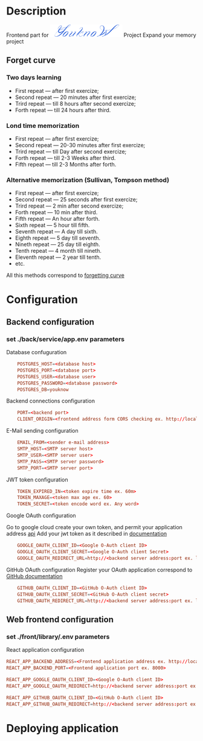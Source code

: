 # Description

Frontend part for ![YouknoW](https://github.com/murmilad/youknow/blob/main/front/library/public/images/logo_small.png "") Project
Expand your memory project

## Forget curve


### Two days learning
* First repeat — after first exercize;
* Second repeat — 20 minutes after first exercize;
* Trird repeat — till 8 hours after second exercize;
* Forth repeat — till 24 hours after third.
### Lond time memorization
* First repeat — after first exercize;
* Second repeat — 20-30 minutes after first exercize;
* Trird repeat — till Day  after second exercize;
* Forth repeat — till 2-3 Weeks after third.
* Fifth repeat — till 2-3 Months after forth.
### Alternative  memorization (Sullivan, Tompson method)
* First repeat — after first exercize;
* Second repeat — 25 seconds after first exercize;
* Trird repeat — 2 min after second exercize;
* Forth repeat — 10 min after third.
* Fifth repeat — An hour after forth.
* Sixth repeat — 5 hour till fifth.
* Seventh repeat — A day till sixth.
* Eighth repeat — 5 day till seventh.
* Nineth repeat — 25 day till eighth.
* Tenth repeat — 4 month till nineth.
* Eleventh repeat — 2 year till tenth.
* etc.

All this methods correspond to [forgetting curve](https://en.wikipedia.org/wiki/Forgetting_curve)

# Configuration

## Backend configuration

### set ./back/service/app.env parameters

Database confuguration

```conf
    POSTGRES_HOST=<database host>
    POSTGRES_PORT=<database port>
    POSTGRES_USER=<database user>
    POSTGRES_PASSWORD=<database password>
    POSTGRES_DB=youknow
```

Backend connections configuration
```conf
    PORT=<backend port>
    CLIENT_ORIGIN=<frontend address form CORS checking ex. http://localhost:3001>
```

E-Mail sending configuration
```conf
    EMAIL_FROM=<sender e-mail address>
    SMTP_HOST=<SMTP server host>
    SMTP_USER=<SMTP server user>
    SMTP_PASS=<SMTP server password>
    SMTP_PORT=<SMTP server port>
```

JWT token configuration
```conf
    TOKEN_EXPIRED_IN=<token expire time ex. 60m>
    TOKEN_MAXAGE=<token max age ex. 60>
    TOKEN_SECRET=<token encode word ex. Any word>
```


Google OAuth configuration

Go to google cloud create your own token, and permit your application address [api](https://console.cloud.google.com/apis/)
Add your jwt token as it described in [documentation](https://blog.logrocket.com/guide-adding-google-login-react-app/#acquiring-google-client-id-project)

```conf
    GOOGLE_OAUTH_CLIENT_ID=<Google O-Auth client ID>
    GOOGLE_OAUTH_CLIENT_SECRET=<Google O-Auth client Secret>
    GOOGLE_OAUTH_REDIRECT_URL=http://<backend server address:port ex. localhost:8000>/api/sessions/oauth/google
```

GitHub OAuth configuration
Register your OAuth application correspond to [GitHub documentation](https://docs.github.com/en/apps/oauth-apps/building-oauth-apps/authorizing-oauth-apps#web-application-flow)

```conf
    GITHUB_OAUTH_CLIENT_ID=<GitHub O-Auth client ID>
    GITHUB_OAUTH_CLIENT_SECRET=<GitHub O-Auth client secret>
    GITHUB_OAUTH_REDIRECT_URL=http://<backend server address:port ex. localhost:8000>/api/sessions/oauth/github
```
## Web frontend configuration

### set ./front/library/.env parameters

React application configuration
```conf
REACT_APP_BACKEND_ADDRESS=<Frontend application address ex. http://localhost>
REACT_APP_BACKEND_PORT=<Frontend application port ex. 8000>
```

```conf
REACT_APP_GOOGLE_OAUTH_CLIENT_ID=<Google O-Auth client ID>
REACT_APP_GOOGLE_OAUTH_REDIRECT=http://<backend server address:port ex. localhost:8000>/api/sessions/oauth/google
```

```conf
REACT_APP_GITHUB_OAUTH_CLIENT_ID=<GitHub O-Auth client ID>
REACT_APP_GITHUB_OAUTH_REDIRECT=http://<backend server address:port ex. localhost:8000>/api/sessions/oauth/github
```

# Deploying application